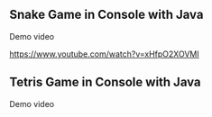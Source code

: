 ## Snake Game in Console with Java 

Demo video

https://www.youtube.com/watch?v=xHfpO2XOVMI



## Tetris Game in Console with Java

Demo video





